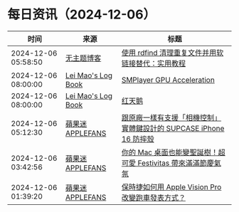 ﻿# 每日资讯（2024-12-06）

|时间|来源|标题|
|---|---|---|
|2024-12-06 05:58:50|[无主题博客](https://wuzhuti.cn/feed)|[使用 rdfind 清理重复文件并用软链接替代：实用教程](https://wuzhuti.cn/rdfind)|
|2024-12-06 08:00:00|[Lei Mao's Log Book](https://leimao.github.io/atom.xml)|[SMPlayer GPU Acceleration](https://leimao.github.io/blog/SMPlayer-GPU-Acceleration/)|
|2024-12-06 08:00:00|[Lei Mao's Log Book](https://leimao.github.io/atom.xml)|[红天鹅](https://leimao.github.io/essay/%E7%BA%A2%E5%A4%A9%E9%B9%85-Red-Swarn/)|
|2024-12-06 05:12:30|[蘋果迷 APPLEFANS](https://applefans.today/feed/)|[跟原廠一樣有支援「相機控制」實體鍵設計的 SUPCASE iPhone 16 防摔殼](https://applefans.today/2024-12-supcase-iphone-16-protect-case/)|
|2024-12-06 03:42:56|[蘋果迷 APPLEFANS](https://applefans.today/feed/)|[你的 Mac 桌面也能變聖誕樹！超可愛 Festivitas 帶來滿滿節慶氣氛](https://applefans.today/2024-12-festivitas-holiday-lights-mac/)|
|2024-12-06 01:39:20|[蘋果迷 APPLEFANS](https://applefans.today/feed/)|[保時捷如何用 Apple Vision Pro 改變跑車發表方式？](https://applefans.today/2024-12-apple-vision-pro-how-to-change-porsche/)|
